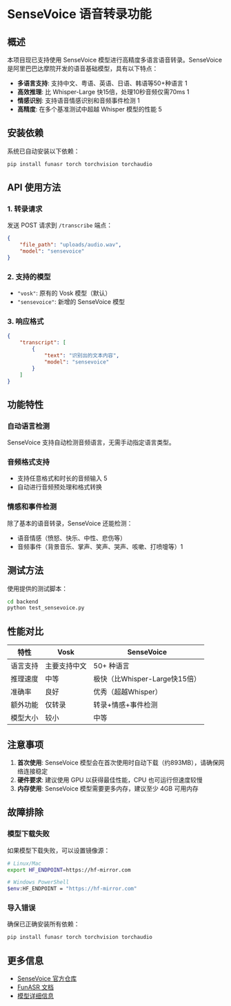 # SenseVoice 语音转录功能

## 概述

本项目现已支持使用 SenseVoice 模型进行高精度多语言语音转录。SenseVoice 是阿里巴巴达摩院开发的语音基础模型，具有以下特点：

- **多语言支持**: 支持中文、粤语、英语、日语、韩语等50+种语言 <mcreference link="https://www.gpu-mart.com/blog/how-to-use-the-sensevoice-speech-model" index="1">1</mcreference>
- **高效推理**: 比 Whisper-Large 快15倍，处理10秒音频仅需70ms <mcreference link="https://www.gpu-mart.com/blog/how-to-use-the-sensevoice-speech-model" index="1">1</mcreference>
- **情感识别**: 支持语音情感识别和音频事件检测 <mcreference link="https://www.gpu-mart.com/blog/how-to-use-the-sensevoice-speech-model" index="1">1</mcreference>
- **高精度**: 在多个基准测试中超越 Whisper 模型的性能 <mcreference link="https://github.com/FunAudioLLM/SenseVoice" index="5">5</mcreference>

## 安装依赖

系统已自动安装以下依赖：

```bash
pip install funasr torch torchvision torchaudio
```

## API 使用方法

### 1. 转录请求

发送 POST 请求到 `/transcribe` 端点：

```json
{
    "file_path": "uploads/audio.wav",
    "model": "sensevoice"
}
```

### 2. 支持的模型

- `"vosk"`: 原有的 Vosk 模型（默认）
- `"sensevoice"`: 新增的 SenseVoice 模型

### 3. 响应格式

```json
{
    "transcript": [
        {
            "text": "识别出的文本内容",
            "model": "sensevoice"
        }
    ]
}
```

## 功能特性

### 自动语言检测

SenseVoice 支持自动检测音频语言，无需手动指定语言类型。

### 音频格式支持

- 支持任意格式和时长的音频输入 <mcreference link="https://github.com/FunAudioLLM/SenseVoice" index="5">5</mcreference>
- 自动进行音频预处理和格式转换

### 情感和事件检测

除了基本的语音转录，SenseVoice 还能检测：
- 语音情感（愤怒、快乐、中性、悲伤等）
- 音频事件（背景音乐、掌声、笑声、哭声、咳嗽、打喷嚏等）<mcreference link="https://www.gpu-mart.com/blog/how-to-use-the-sensevoice-speech-model" index="1">1</mcreference>

## 测试方法

使用提供的测试脚本：

```bash
cd backend
python test_sensevoice.py
```

## 性能对比

| 特性 | Vosk | SenseVoice |
|------|------|------------|
| 语言支持 | 主要支持中文 | 50+ 种语言 |
| 推理速度 | 中等 | 极快（比Whisper-Large快15倍）|
| 准确率 | 良好 | 优秀（超越Whisper）|
| 额外功能 | 仅转录 | 转录+情感+事件检测 |
| 模型大小 | 较小 | 中等 |

## 注意事项

1. **首次使用**: SenseVoice 模型会在首次使用时自动下载（约893MB），请确保网络连接稳定
2. **硬件要求**: 建议使用 GPU 以获得最佳性能，CPU 也可运行但速度较慢
3. **内存使用**: SenseVoice 模型需要更多内存，建议至少 4GB 可用内存

## 故障排除

### 模型下载失败

如果模型下载失败，可以设置镜像源：

```bash
# Linux/Mac
export HF_ENDPOINT=https://hf-mirror.com

# Windows PowerShell
$env:HF_ENDPOINT = "https://hf-mirror.com"
```

### 导入错误

确保已正确安装所有依赖：

```bash
pip install funasr torch torchvision torchaudio
```

## 更多信息

- [SenseVoice 官方仓库](https://github.com/FunAudioLLM/SenseVoice)
- [FunASR 文档](https://pypi.org/project/funasr/)
- [模型详细信息](https://www.gpu-mart.com/blog/how-to-use-the-sensevoice-speech-model)